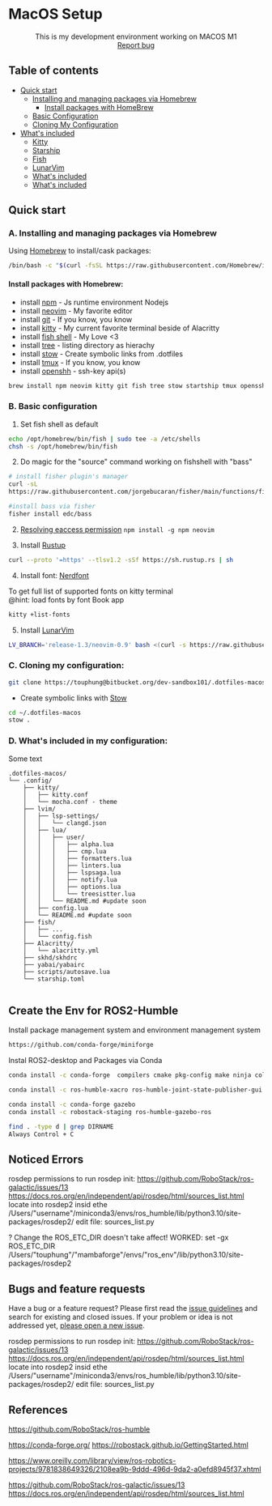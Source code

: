 # MacOS Setup 

  <p align="center">
    This is my development environment working on MACOS M1
    <br>
    <a href="https://reponame/issues/new?template=bug.md">Report bug</a>
  </p>
</p>

## Table of contents

- [Quick start](#quick-start)
  - [Installing and managing packages via Homebrew](###Installing-and-managing-packages-via-Homebrew)
    - [Install packages with HomeBrew](###Install-packages-with-Homebrew)
  - [Basic Configuration](###Basic-configuration)
  - [Cloning My Configuration](###Cloning-my-configuration)
- [What's included](#whats-included)
  - [Kitty](#Kitty-conf)
  - [Starship](#Starship-conf)
  - [Fish](#whats-included)
  - [LunarVim](#whats-included)
  - [What's included](#whats-included)
  - [What's included](#whats-included)



## Quick start

### A. Installing and managing packages via Homebrew 
Using [Homebrew](https://brew.sh/) to install/cask packages: 

```bash 
/bin/bash -c "$(curl -fsSL https://raw.githubusercontent.com/Homebrew/install/HEAD/install.sh)"
```
#### Install packages with Homebrew:
   * install [npm](https://docs.npmjs.com/downloading-and-installing-node-js-and-npm) - Js runtime environment Nodejs
   * install [neovim]() - My favorite editor 
   * install [git]() - If you know, you know
   * install [kitty](https://sw.kovidgoyal.net/kitty/quickstart/) - My current favorite terminal beside of Alacritty
   * install [fish shell](https://fishshell.com/docs/current/) - My Love <3
   * install [tree]() - listing directory as hierachy
   * install [stow]() - Create symbolic links from .dotfiles 
   * install [tmux]() - If you know, you know
   * install [openshh]() - ssh-key api(s)
```bash 
brew install npm neovim kitty git fish tree stow startship tmux openssh
```
### B. Basic configuration  
1. Set fish shell as default
```bash 
echo /opt/homebrew/bin/fish | sudo tee -a /etc/shells
chsh -s /opt/homebrew/bin/fish 
```

2. Do magic for the "source" command working on fishshell with "bass"
```bash 
# install fisher plugin's manager
curl -sL 
https://raw.githubusercontent.com/jorgebucaran/fisher/main/functions/fisher.fish | source && fisher install jorgebucaran/fisher

#install bass via fisher 
fisher install edc/bass
```

2. [Resolving eaccess permission](https://docs.npmjs.com/resolving-eacces-permissions-errors-when-installing-packages-globally)
```npm install -g npm neovim ```

3. Install [Rustup](https://www.rust-lang.org/tools/install)
```bash 
curl --proto '=https' --tlsv1.2 -sSf https://sh.rustup.rs | sh
```
4. Install font: 
[Nerdfont](https://www.nerdfonts.com/font-downloads)

To get full list of supported fonts on kitty terminal \
@hint: load fonts by font Book app 
```bash 
kitty +list-fonts
```

5. Install [LunarVim](https://www.lunarvim.org/docs/installation/post-install)
```bash
LV_BRANCH='release-1.3/neovim-0.9' bash <(curl -s https://raw.githubusercontent.com/LunarVim/LunarVim/release-1.3/neovim-0.9/utils/installer/install.sh)
```

### C. Cloning my configuration:
```bash
git clone https://touphung@bitbucket.org/dev-sandbox101/.dotfiles-macos.git
```

- Create symbolic links with [Stow](https://alexpearce.me/2016/02/managing-dotfiles-with-stow/)
```bash 
cd ~/.dotfiles-macos
stow .
```

### D. What's included in my configuration: 

Some text

```text
.dotfiles-macos/
└── .config/        
    ├── kitty/
    │   ├── kitty.conf
    │   └── mocha.conf - theme
    ├── lvim/
    │   ├── lsp-settings/
    │   │   └── clangd.json
    │   ├── lua/
    │   │   ├── user/
    │   │   │   ├── alpha.lua
    │   │   │   ├── cmp.lua
    │   │   │   ├── formatters.lua
    │   │   │   ├── linters.lua
    │   │   │   ├── lspsaga.lua
    │   │   │   ├── notify.lua
    │   │   │   ├── options.lua
    │   │   │   └── treesistter.lua 
    │   │   └── README.md #update soon
    │   ├── config.lua 
    │   └── README.md #update soon
    ├── fish/
    │   ├── ...
    │   └── config.fish
    ├── Alacritty/
    │   └── alacritty.yml
    ├── skhd/skhdrc
    ├── yabai/yabairc
    ├── scripts/autosave.lua
    └── starship.toml
        
```
## Create the Env for ROS2-Humble 

Install package management system and environment management system
  ```bash 
  https://github.com/conda-forge/miniforge
  ```

Instal ROS2-desktop and Packages via Conda
```bash
conda install -c conda-forge  compilers cmake pkg-config make ninja colcon-common-extensions rosdep
```

```bash
conda install -c ros-humble-xacro ros-humble-joint-state-publisher-gui ros-humble-joint-state-publisher
```
```bash
conda install -c conda-forge gazebo
conda install -c robostack-staging ros-humble-gazebo-ros

find . -type d | grep DIRNAME
Always Control + C
```
## Noticed Errors
rosdep permissions to run rosdep init: 
https://github.com/RoboStack/ros-galactic/issues/13
https://docs.ros.org/en/independent/api/rosdep/html/sources_list.html
locate into rosdep2 insid ethe /Users/"username"/miniconda3/envs/ros_humble/lib/python3.10/site-packages/rosdep2/ 
edit file: sources_list.py 

? Change the ROS_ETC_DIR doesn't take affect! 
WORKED: set -gx ROS_ETC_DIR /Users/"touphung"/"mambaforge"/envs/"ros_env"/lib/python3.10/site-packages/rosdep2
## Bugs and feature requests

Have a bug or a feature request? Please first read the [issue guidelines](https://reponame/blob/master/CONTRIBUTING.md) and search for existing and closed issues. If your problem or idea is not addressed yet, [please open a new issue](https://reponame/issues/new).

rosdep permissions to run rosdep init: 
https://github.com/RoboStack/ros-galactic/issues/13
https://docs.ros.org/en/independent/api/rosdep/html/sources_list.html
locate into rosdep2 insid ethe /Users/"username"/miniconda3/envs/ros_humble/lib/python3.10/site-packages/rosdep2/ 
edit file: sources_list.py 

## References
https://github.com/RoboStack/ros-humble

https://conda-forge.org/
https://robostack.github.io/GettingStarted.html

https://www.oreilly.com/library/view/ros-robotics-projects/9781838649326/2108ea9b-9ddd-496d-9da2-a0efd8945f37.xhtml

https://github.com/RoboStack/ros-galactic/issues/13
https://docs.ros.org/en/independent/api/rosdep/html/sources_list.html
